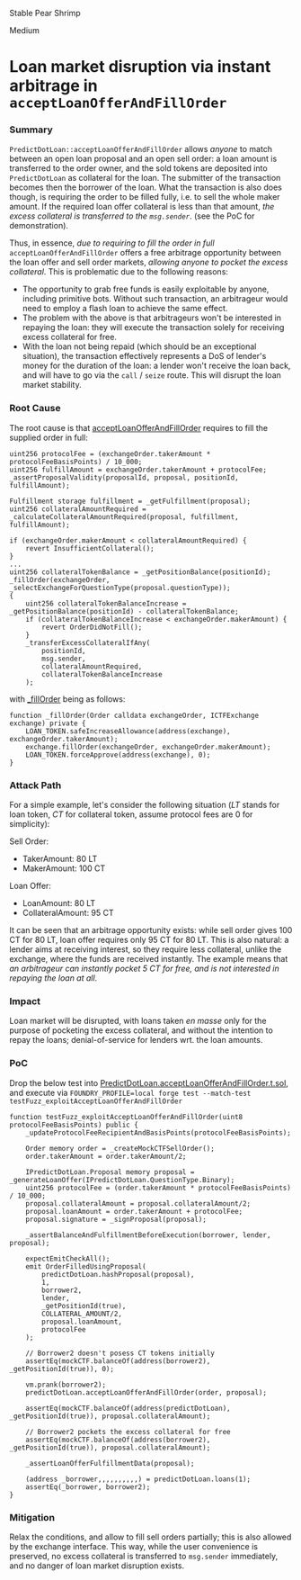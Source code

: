 Stable Pear Shrimp

Medium

# Loan market disruption via instant arbitrage in `acceptLoanOfferAndFillOrder`

### Summary

`PredictDotLoan::acceptLoanOfferAndFillOrder` allows _anyone_ to match between an open loan proposal and an open sell order: a loan amount is transferred to the order owner, and the sold tokens are deposited into `PredictDotLoan` as collateral for the loan. The submitter of the transaction becomes then the borrower of the loan. What the transaction is also does though, is requiring the order to be filled fully, i.e. to sell the whole maker amount. If the required loan offer collateral is less than that amount, _the excess collateral is transferred to the `msg.sender`_.  (see the PoC for demonstration).

Thus, in essence, _due to requiring to fill the order in full_ `acceptLoanOfferAndFillOrder` offers a free arbitrage opportunity between the loan offer and sell order markets, _allowing anyone to pocket the excess collateral_. This is problematic due to the following reasons:

- The opportunity to grab free funds is easily exploitable by anyone, including primitive bots. Without such transaction, an arbitrageur would need to employ a flash loan to achieve the same effect.
- The problem with the above is that arbitrageurs won't be interested in repaying the loan: they will execute the transaction solely for receiving excess collateral for free.
- With the loan not being repaid (which should be an exceptional situation), the transaction effectively represents a DoS of lender's money for the duration of the loan: a lender won't receive the loan back, and will have to go via the `call` / `seize` route. This will disrupt the loan market stability.


### Root Cause

The root cause is that [acceptLoanOfferAndFillOrder](https://github.com/sherlock-audit/2024-09-predict-fun/blob/41e70f9eed3f00dd29aba4038544150f5b35dccb/predict-dot-loan/contracts/PredictDotLoan.sol#L214-L315) requires to fill the supplied order in full:

```solidity
uint256 protocolFee = (exchangeOrder.takerAmount * protocolFeeBasisPoints) / 10_000;
uint256 fulfillAmount = exchangeOrder.takerAmount + protocolFee;
_assertProposalValidity(proposalId, proposal, positionId, fulfillAmount);

Fulfillment storage fulfillment = _getFulfillment(proposal);
uint256 collateralAmountRequired = _calculateCollateralAmountRequired(proposal, fulfillment, fulfillAmount);

if (exchangeOrder.makerAmount < collateralAmountRequired) {
    revert InsufficientCollateral();
}
...
uint256 collateralTokenBalance = _getPositionBalance(positionId);
_fillOrder(exchangeOrder, _selectExchangeForQuestionType(proposal.questionType));
{
    uint256 collateralTokenBalanceIncrease = _getPositionBalance(positionId) - collateralTokenBalance;
    if (collateralTokenBalanceIncrease < exchangeOrder.makerAmount) {
        revert OrderDidNotFill();
    }
    _transferExcessCollateralIfAny(
        positionId,
        msg.sender,
        collateralAmountRequired,
        collateralTokenBalanceIncrease
    );
```

with [_fillOrder](https://github.com/sherlock-audit/2024-09-predict-fun/blob/41e70f9eed3f00dd29aba4038544150f5b35dccb/predict-dot-loan/contracts/PredictDotLoan.sol#L935-L939) being as follows:

```solidity
function _fillOrder(Order calldata exchangeOrder, ICTFExchange exchange) private {
    LOAN_TOKEN.safeIncreaseAllowance(address(exchange), exchangeOrder.takerAmount);
    exchange.fillOrder(exchangeOrder, exchangeOrder.makerAmount);
    LOAN_TOKEN.forceApprove(address(exchange), 0);
}
```

### Attack Path

For a simple example, let's consider the following situation (_LT_ stands for loan token, _CT_ for collateral token, assume protocol fees are 0 for simplicity):

Sell Order:
- TakerAmount: 80 LT
- MakerAmount: 100 CT

Loan Offer:
 - LoanAmount: 80 LT
-  CollateralAmount: 95 CT

It can be seen that an arbitrage opportunity exists: while sell order gives 100 CT for 80 LT, loan offer requires only 95 CT for 80 LT. This is also natural: a lender aims at receiving interest, so they require less collateral, unlike the exchange, where the funds are received instantly. The example means that _an arbitrageur can instantly pocket 5 CT for free, and is not interested in repaying the loan at all_.

### Impact

Loan market will be disrupted, with loans taken _en masse_ only for the purpose of pocketing the excess collateral, and without the intention to repay the loans; denial-of-service for lenders wrt. the loan amounts.

### PoC

Drop the below test into [PredictDotLoan.acceptLoanOfferAndFillOrder.t.sol](https://github.com/sherlock-audit/2024-09-predict-fun/blob/41e70f9eed3f00dd29aba4038544150f5b35dccb/predict-dot-loan/test/foundry/PredictDotLoan.acceptLoanOfferAndFillOrder.t.sol#L37), and execute via `FOUNDRY_PROFILE=local forge test --match-test testFuzz_exploitAcceptLoanOfferAndFillOrder`

```solidity
function testFuzz_exploitAcceptLoanOfferAndFillOrder(uint8 protocolFeeBasisPoints) public {
    _updateProtocolFeeRecipientAndBasisPoints(protocolFeeBasisPoints);

    Order memory order = _createMockCTFSellOrder();
    order.takerAmount = order.takerAmount/2;

    IPredictDotLoan.Proposal memory proposal = _generateLoanOffer(IPredictDotLoan.QuestionType.Binary);
    uint256 protocolFee = (order.takerAmount * protocolFeeBasisPoints) / 10_000;
    proposal.collateralAmount = proposal.collateralAmount/2;
    proposal.loanAmount = order.takerAmount + protocolFee;
    proposal.signature = _signProposal(proposal);

    _assertBalanceAndFulfillmentBeforeExecution(borrower, lender, proposal);

    expectEmitCheckAll();
    emit OrderFilledUsingProposal(
        predictDotLoan.hashProposal(proposal),
        1,
        borrower2,
        lender,
        _getPositionId(true),
        COLLATERAL_AMOUNT/2,
        proposal.loanAmount,
        protocolFee
    );

    // Borrower2 doesn't posess CT tokens initially
    assertEq(mockCTF.balanceOf(address(borrower2), _getPositionId(true)), 0);

    vm.prank(borrower2);
    predictDotLoan.acceptLoanOfferAndFillOrder(order, proposal);

    assertEq(mockCTF.balanceOf(address(predictDotLoan), _getPositionId(true)), proposal.collateralAmount);
    
    // Borrower2 pockets the excess collateral for free
    assertEq(mockCTF.balanceOf(address(borrower2), _getPositionId(true)), proposal.collateralAmount);

    _assertLoanOfferFulfillmentData(proposal);

    (address _borrower,,,,,,,,,,) = predictDotLoan.loans(1);
    assertEq(_borrower, borrower2);
}
```

### Mitigation

Relax the conditions, and allow to fill sell orders partially; this is also allowed by the exchange interface. This way, while the user convenience is preserved, no excess collateral is transferred to `msg.sender` immediately, and no danger of loan market disruption exists. 